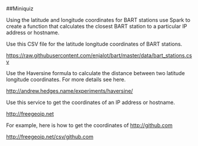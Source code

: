 ##Miniquiz

Using the latitude and longitude coordinates for BART stations use
Spark to create a function that calculates the closest BART station to a
particular IP address or hostname.

Use this CSV file for the latitude longitude coordinates of BART
stations. 

<https://raw.githubusercontent.com/enjalot/bart/master/data/bart_stations.csv>

Use the Haversine formula to calculate the distance between two
latitude longitude coordinates. For more details see here.

<http://andrew.hedges.name/experiments/haversine/>

Use this service to get the coordinates of an IP address or hostname.

<http://freegeoip.net>

For example, here is how to get the coordinates of <http://github.com>

<http://freegeoip.net/csv/github.com>
